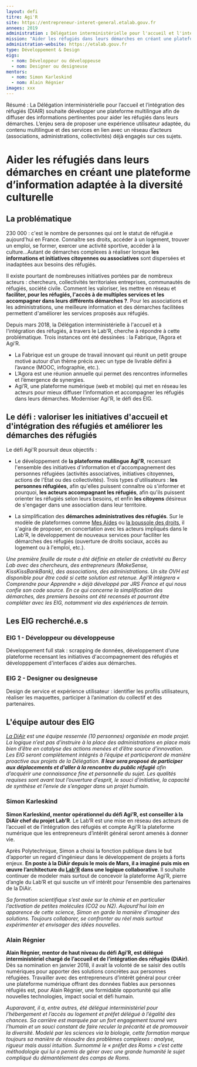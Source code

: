 ```yaml
---
layout: defi
titre: Agi'R
site: https://entrepreneur-interet-general.etalab.gouv.fr
annees: 2019
administration : Délégation interministérielle pour l'accueil et l'intégration des réfugiés (DIAIR)
mission: "Aider les réfugiés dans leurs démarches en créant une plateforme d’information adaptée à la diversité culturelle"
administration-website: https://etalab.gouv.fr
type: Développement & Design
eigs:
  - nom: Développeur ou développeuse
  - nom: Designer ou designeuse
mentors: 
  - nom: Simon Karleskind
  - nom: Alain Régnier
images: xxx
---
```


 Résumé : La Délégation interministérielle pour l’accueil et l’intégration 
 des réfugiés (DIAIR) souhaite développer une plateforme multilingue 
 afin de diffuser des informations pertinentes pour aider les réfugiés 
 dans leurs démarches. L’enjeu sera de proposer une expérience 
 utilisateur adaptée, du contenu multilingue et des services en lien 
 avec un réseau d’acteurs (associations, administrations, collectivités)
 déjà engagés sur ces sujets.
 
 # Aider les réfugiés dans leurs démarches en créant une plateforme d’information adaptée à la diversité culturelle
 
## La problématique

230 000 : c'est le nombre de personnes qui ont le statut de réfugié.e aujourd'hui en France. Connaître ses droits, accéder à un logement, trouver un emploi, se former, exercer une activité sportive, accéder à la culture...Autant de démarches complexes à réaliser lorsque **les informations et initiatives citoyennes ou associatives** sont dispersées et inadaptées aux besoins des réfugiés. 

Il existe pourtant de nombreuses initiatives portées par de nombreux acteurs : chercheurs, collectivités territoriales entreprises, communautés de réfugiés, société civile. Comment les valoriser, les mettre en réseau et **faciliter, pour les réfugiés, l'accès à de multiples services et les accompagner dans leurs différents démarches ?**. Pour les associations et les administrations, une meilleure information et des démarches facilitées permettent d'améliorer les services proposés aux réfugiés.

Depuis mars 2018, la Délégation interministérielle à l'accueil et à l'intégration des réfugiés, à travers le Lab'R, cherche à répondre à cette problématique. Trois instances ont été dessinées : la Fabrique, l’Agora et Agi’R. 
* La Fabrique est un groupe de travail innovant qui réunit un petit groupe motivé autour d’un thème précis avec un type de livrable défini à l’avance (MOOC, infographie, etc.). 
* L’Agora est une réunion annuelle qui permet des rencontres informelles et l’émergence de synergies. 
* Agi’R, une plateforme numérique (web et mobile) qui met en réseau les acteurs pour mieux diffuser l’information et accompagner les réfugiés dans leurs démarches. Moderniser Agi'R, le défi des EIG.


## Le défi : valoriser les initiatives d'accueil et d'intégration des réfugiés et améliorer les démarches des réfugiés

Le défi Agi'R poursuit deux objectifs : 

* Le développement de **la plateforme mulilingue Agi'R**, recensant l'ensemble des initiatives d'information et d'accompagnement des personnes réfugiées (activités associatives, initiatives citoyennes, actions de l'Etat ou des collectivités). Trois types d'utilisateurs : **les personnes réfugiées**, afin qu'elles puissent connaître où s'informer et pourquoi, **les acteurs accompagnant les réfugiés**, afin qu'ils puissent orienter les réfugiés selon leurs besoins, et enfin **les citoyens** désireux de s'engager dans une association dans leur territoire.

* La simplification des **démarches administratives des réfugiés**. Sur le modèle de plateformes comme [Mes Aides](https://mes-aides.gouv.fr/) ou [la boussole des droits](https://boussole.jeunes.gouv.fr/), il s'agira de proposer, en concertation avec les acteurs impliqués dans le Lab'R, le développement de nouveaux services pour faciliter les démarches des réfugiés (ouverture de droits sociaux, accès au logement ou à l'emploi, etc.). 

_Une première feuille de route a été définie en atelier de créativité au Bercy Lab avec des chercheurs, des entrepreneurs (MakeSense, KissKissBankBank), des associations, des administrations. Un site OVH est disponible pour être codé si cette solution est retenue. Agi’R intègrera « Comprendre pour Apprendre » déjà développé par JRS France et qui nous confie son code source. En ce qui concerne la simplification des démarches, des premiers besoins ont été recensés et pourront être compléter avec les EIG, notamment via des expériences de terrain._

## Les EIG recherché.e.s

### EIG 1 - Développeur ou développeuse
Développement full stak : scrapping de données, développement d'une plateforme recensant les initiatives d'accompagnement des réfugiés et développpement d'interfaces d'aides aux démarches. 

### EIG 2 - Designer ou designeuse
Design de service et expérience utilisateur : identifier les profils utilisateurs, réaliser les maquettes, participer à l’animation du collectif et des partenaires. 


## L'équipe autour des EIG

_[La DiAir](http://accueil-integration-refugies.fr/) est une équipe resserrée (10 personnes) organisée en mode projet. La logique n’est pas d’instruire à la place des administrations en place mais bien d’être en catalyse des actions menées et d’être source d’innovation. Les EIG seront complètement intégrés à l’équipe et participeront de manière proactive aux projets de la Délégation. **Il leur sera proposé de participer aux déplacements et d’aller à la rencontre du public réfugié** afin d’acquérir une connaissance fine et personnelle du sujet. Les qualités requises sont avant tout l’ouverture d’esprit, le souci d’initiative, la capacité de synthèse et l’envie de s’engager dans un projet humain._ 

### Simon Karleskind

**Simon Karleskind, mentor opérationnel du défi Agi’R, est conseiller à la DiAir chef du projet Lab’R**. Le Lab’R est une mise en réseau des acteurs de l’accueil et de l’intégration des réfugiés et compte Agi’R la plateforme numérique que les entrepreneurs d’intérêt général seront amenés à donner vie. 

Après Polytechnique, Simon a choisi la fonction publique dans le but d’apporter un regard d’ingénieur dans le développement de projets à forts enjeux. **En poste à la DiAir depuis le mois de Mars, il a imaginé puis mis en œuvre l’architecture du [Lab’R](http://accueil-integration-refugies.fr/le-labr/) dans une logique collaborative**. Il souhaite continuer de modeler mais surtout de concevoir la plateforme Agi’R, pierre d’angle du Lab’R et qui suscite un vif intérêt pour l’ensemble des partenaires de la DiAir. 

_Sa formation scientifique s’est axée sur la chimie et en particulier l’activation de petites molécules (CO2 ou N2). Aujourd’hui loin en apparence de cette science, Simon en garde la manière d’imaginer des solutions. Toujours collaborer, se confronter au réel mais surtout expérimenter et envisager des idées nouvelles._ 


### Alain Régnier

**Alain Régnier, mentor de haut niveau du défi Agi’R, est délégué interministériel chargé de l’accueil et de l’intégration des réfugiés (DiAir)**. Dès sa nomination en janvier 2018, il avait la volonté de se saisir des outils numériques pour apporter des solutions concrètes aux personnes réfugiées. Travailler avec des entrepreneurs d’intérêt général pour créer une plateforme numérique offrant des données fiables aux personnes réfugiés est, pour Alain Régnier, une formidable opportunité qui allie nouvelles technologies, impact social et défi humain. 

_Auparavant, il a, entre autres, été délégué interministériel pour l’hébergement et l’accès au logement et préfet délégué à l’égalité des chances. Sa carrière est marquée par un fort engagement tourné vers l’humain et un souci constant de faire reculer la précarité et de promouvoir la diversité. Modelé par les sciences via la biologie, cette formation marque toujours sa manière de résoudre des problèmes complexes :  analyse, rigueur mais aussi intuition. Surnommé le « préfet des Roms » c’est cette méthodologie qui lui a permis de gérer avec une grande humanité le sujet compliqué du démantèlement des camps de Roms._



